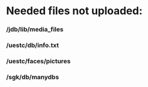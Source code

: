 # Needed files not uploaded:
### /jdb/lib/media_files
### /uestc/db/info.txt
### /uestc/faces/pictures
### /sgk/db/manydbs

